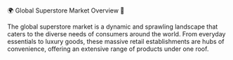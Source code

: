 🌍 Global Superstore Market Overview 🛒

The global superstore market is a dynamic and sprawling landscape that caters to the diverse needs of consumers around the world. From everyday essentials to luxury goods, these massive retail establishments are hubs of convenience, offering an extensive range of products under one roof.
